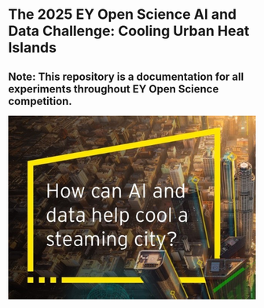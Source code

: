 # The 2025 EY Open Science AI and Data Challenge: Cooling Urban Heat Islands

**Note:** This repository is a documentation for all experiments throughout EY Open Science competition.
--
![Screenshot of the app](images/eyopenscience2025.jpg)
